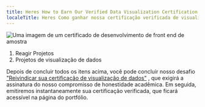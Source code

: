 ```yaml
---
title: Heres How to Earn Our Verified Data Visualization Certification
localeTitle: Heres Como ganhar nossa certificação verificada de visualização de dados
---
```

![Uma imagem de um certificado de desenvolvimento de front end de amostra](//discourse-user-assets.s3.amazonaws.com/original/2X/e/e8807cae251ec214589ef35de95f956433d14280.png)

1.  Reagir Projetos
2.  Projetos de visualização de dados

Depois de concluir todos os itens acima, você pode concluir nosso desafio ["Reivindicar sua certificação de visualização de dados"](http://www.freecodecamp.com/challenges/claim-your-data-visualization-certificate) , que exigirá a assinatura do nosso compromisso de honestidade acadêmica. Em seguida, emitiremos instantaneamente sua certificação verificada, que ficará acessível na página do portfólio.